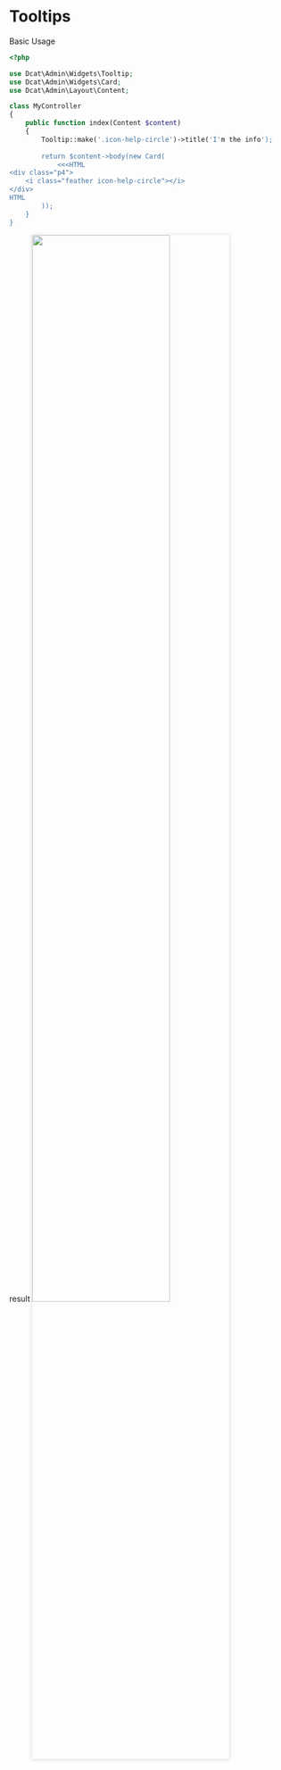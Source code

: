 # Tooltips
Basic Usage

```php
<?php

use Dcat\Admin\Widgets\Tooltip;
use Dcat\Admin\Widgets\Card;
use Dcat\Admin\Layout\Content;

class MyController
{
    public function index(Content $content)
    {
        Tooltip::make('.icon-help-circle')->title('I'm the info');
        
        return $content->body(new Card(
            <<<HTML
<div class="p4">
    <i class="feather icon-help-circle"></i>
</div>
HTML
        ));
    }
}
```
result
<a href="{{public}}/assets/img/screenshots/tooltip.png" target="_blank">
    <img src="{{public}}/assets/img/screenshots/tooltip.png" width="70%" style="box-shadow:0 1px 6px 1px rgba(0, 0, 0, 0.12)" >
</a>